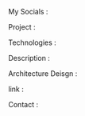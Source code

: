 My Socials : 

Project : 


Technologies : 

Description : 


Architecture Deisgn : 


link : 

Contact : 



